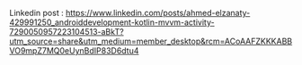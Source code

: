 Linkedin post : https://www.linkedin.com/posts/ahmed-elzanaty-429991250_androiddevelopment-kotlin-mvvm-activity-7290050957223104513-aBkT?utm_source=share&utm_medium=member_desktop&rcm=ACoAAFZKKKABBVO9mpZ7MQ0eUynBdIP83D6dtu4
